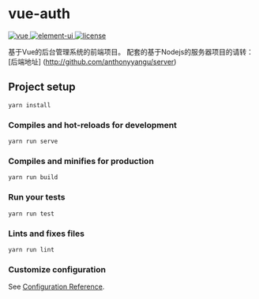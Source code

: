 # vue-auth
<a href="https://github.com/vuejs/vue">
    <img src="https://img.shields.io/badge/vue-2.6.10-brightgreen.svg" alt="vue">
  </a>
  <a href="https://github.com/ElemeFE/element">
    <img src="https://img.shields.io/badge/element--ui-2.11.1-brightgreen.svg" alt="element-ui">
  </a>
  <a href="https://github.com/anthonyyangu/vue-auth/blob/master/LICENSE">
    <img src="https://img.shields.io/github/license/mashape/apistatus.svg" alt="license">
  </a>
  
  基于Vue的后台管理系统的前端项目。
  配套的基于Nodejs的服务器项目的请转：[后端地址]
  (http://github.com/anthonyyangu/server)

## Project setup
```
yarn install
```

### Compiles and hot-reloads for development
```
yarn run serve
```

### Compiles and minifies for production
```
yarn run build
```

### Run your tests
```
yarn run test
```

### Lints and fixes files
```
yarn run lint
```

### Customize configuration
See [Configuration Reference](https://cli.vuejs.org/config/).
